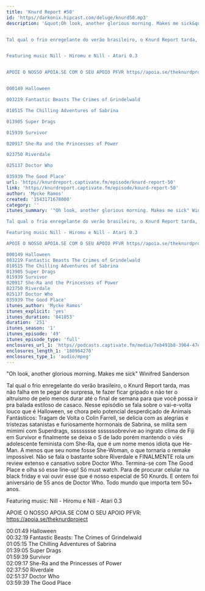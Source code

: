 ```yaml
---
title: 'Knurd Report #50'
id: 'https//darkonix.hipcast.com/deluge/knurd50.mp3'
description: '&quot;Oh look, another glorious morning. Makes me sick&quot; Winifred Sanderson


Tal qual o frio enregelante do verão brasileiro, o Knurd Report tarda, mas não falha em te pegar de surpresa, te fazer ficar gripado e não ter o altruísmo de pelo menos durar até o final de semana para que você possa ir pra balada estiloso de casaco. Nesse episódio se fala sobre o vai-e-volta louco que é Halloween, se chora pelo potencial desperdiçado de Animais Fantásticos Tragam de Volta o Colin Farrell, se delicia com as alegrias e tristezas satanistas e furiosamente hormonais de Sabrina, se milita sem mimimi com Superdrags, sssssssse ssssssobrevive ao ingrato clima de Fiji em Survivor e finalmente se deixa o S de lado porém mantendo o viés adolescente feminista com She-Ra, que é um nome menos idiota que He-Man. A menos que seu nome fosse She-Woman, o que tornaria o remake impossível. Não se fala o bastante sobre Riverdale e FINALMENTE rola um review extenso e cansativo sobre Doctor Who. Termina-se com The Good Place e olha só esse line-up! Só must watch. Para de procurar celular na black friday e vai ouvir esse que é nosso especial de 50 Knurds. E ontem foi aniversário de 55 anos de Doctor Who. Todo mundo que importa tem 50+ anos.


Featuring music Nill - Hiromu e Nill - Atari 0.3


APOIE O NOSSO APOIA.SE COM O SEU APOIO PFVR https//apoia.se/theknurdproject


000149 Halloween

003219 Fantastic Beasts The Crimes of Grindelwald

010515 The Chilling Adventures of Sabrina

013905 Super Drags

015939 Survivor

020917 She-Ra and the Princesses of Power

023750 Riverdale

025137 Doctor Who

035939 The Good Place'
url: 'https//knurdreport.captivate.fm/episode/knurd-report-50'
link: 'https//knurdreport.captivate.fm/episode/knurd-report-50'
author: 'Mycke Ramos'
created: '1543171678000'
category: ''
itunes_summary: '"Oh look, another glorious morning. Makes me sick" Winifred Sanderson

Tal qual o frio enregelante do verão brasileiro, o Knurd Report tarda, mas não falha em te pegar de surpresa, te fazer ficar gripado e não ter o altruísmo de pelo menos durar até o final de semana para que você possa ir pra balada estiloso de casaco. Nesse episódio se fala sobre o vai-e-volta louco que é Halloween, se chora pelo potencial desperdiçado de Animais Fantásticos Tragam de Volta o Colin Farrell, se delicia com as alegrias e tristezas satanistas e furiosamente hormonais de Sabrina, se milita sem mimimi com Superdrags, sssssssse ssssssobrevive ao ingrato clima de Fiji em Survivor e finalmente se deixa o S de lado porém mantendo o viés adolescente feminista com She-Ra, que é um nome menos idiota que He-Man. A menos que seu nome fosse She-Woman, o que tornaria o remake impossível. Não se fala o bastante sobre Riverdale e FINALMENTE rola um review extenso e cansativo sobre Doctor Who. Termina-se com The Good Place e olha só esse line-up! Só must watch. Para de procurar celular na black friday e vai ouvir esse que é nosso especial de 50 Knurds. E ontem foi aniversário de 55 anos de Doctor Who. Todo mundo que importa tem 50+ anos.

Featuring music Nill - Hiromu e Nill - Atari 0.3

APOIE O NOSSO APOIA.SE COM O SEU APOIO PFVR https//apoia.se/theknurdproject

000149 Halloween
003219 Fantastic Beasts The Crimes of Grindelwald
010515 The Chilling Adventures of Sabrina
013905 Super Drags
015939 Survivor
020917 She-Ra and the Princesses of Power
023750 Riverdale
025137 Doctor Who
035939 The Good Place'
itunes_author: 'Mycke Ramos'
itunes_explicit: 'yes'
itunes_duration: '041053'
duration: '251'
itunes_season: '1'
itunes_episode: '49'
itunes_episode_type: 'full'
enclosures_url_1: 'https//podcasts.captivate.fm/media/7eb491b8-3964-47ef-8fe8-4ac799652843/knurd50_tc.mp3'
enclosures_length_1: '180964270'
enclosures_type_1: 'audio/mpeg'
---
```

"Oh look, another glorious morning. Makes me sick" Winifred Sanderson

Tal qual o frio enregelante do verão brasileiro, o Knurd Report tarda, mas não falha em te pegar de surpresa, te fazer ficar gripado e não ter o altruísmo de pelo menos durar até o final de semana para que você possa ir pra balada estiloso de casaco. Nesse episódio se fala sobre o vai-e-volta louco que é Halloween, se chora pelo potencial desperdiçado de Animais Fantásticos: Tragam de Volta o Colin Farrell, se delicia com as alegrias e tristezas satanistas e furiosamente hormonais de Sabrina, se milita sem mimimi com Superdrags, sssssssse ssssssobrevive ao ingrato clima de Fiji em Survivor e finalmente se deixa o S de lado porém mantendo o viés adolescente feminista com She-Ra, que é um nome menos idiota que He-Man. A menos que seu nome fosse She-Woman, o que tornaria o remake impossível. Não se fala o bastante sobre Riverdale e FINALMENTE rola um review extenso e cansativo sobre Doctor Who. Termina-se com The Good Place e olha só esse line-up! Só must watch. Para de procurar celular na black friday e vai ouvir esse que é nosso especial de 50 Knurds. E ontem foi aniversário de 55 anos de Doctor Who. Todo mundo que importa tem 50+ anos.

Featuring music: Nill - Hiromu e Nill - Atari 0.3

APOIE O NOSSO APOIA.SE COM O SEU APOIO PFVR: https://apoia.se/theknurdproject

00:01:49 Halloween  
00:32:19 Fantastic Beasts: The Crimes of Grindelwald  
01:05:15 The Chilling Adventures of Sabrina  
01:39:05 Super Drags  
01:59:39 Survivor  
02:09:17 She-Ra and the Princesses of Power  
02:37:50 Riverdale  
02:51:37 Doctor Who  
03:59:39 The Good Place